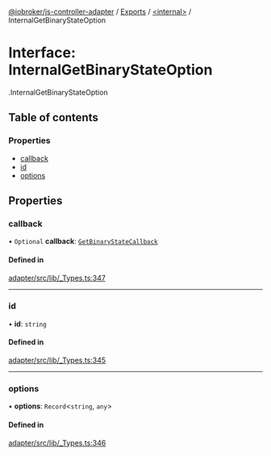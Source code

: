 [@iobroker/js-controller-adapter](../README.md) / [Exports](../modules.md) / [<internal\>](../modules/internal_.md) / InternalGetBinaryStateOption

# Interface: InternalGetBinaryStateOption

[<internal>](../modules/internal_.md).InternalGetBinaryStateOption

## Table of contents

### Properties

- [callback](internal_.InternalGetBinaryStateOption.md#callback)
- [id](internal_.InternalGetBinaryStateOption.md#id)
- [options](internal_.InternalGetBinaryStateOption.md#options)

## Properties

### callback

• `Optional` **callback**: [`GetBinaryStateCallback`](../modules/internal_.md#getbinarystatecallback)

#### Defined in

[adapter/src/lib/_Types.ts:347](https://github.com/ioBroker/ioBroker.js-controller/blob/d87d529d/packages/adapter/src/lib/_Types.ts#L347)

___

### id

• **id**: `string`

#### Defined in

[adapter/src/lib/_Types.ts:345](https://github.com/ioBroker/ioBroker.js-controller/blob/d87d529d/packages/adapter/src/lib/_Types.ts#L345)

___

### options

• **options**: `Record`<`string`, `any`\>

#### Defined in

[adapter/src/lib/_Types.ts:346](https://github.com/ioBroker/ioBroker.js-controller/blob/d87d529d/packages/adapter/src/lib/_Types.ts#L346)
